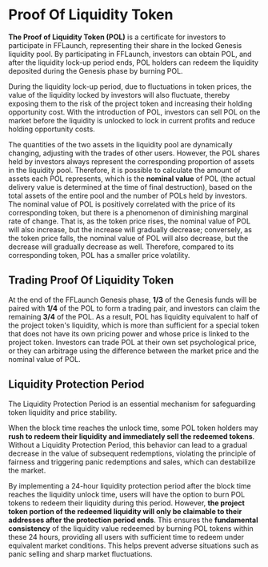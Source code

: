 # Proof Of Liquidity Token

**The Proof of Liquidity Token (POL)** is a certificate for investors to participate in FFLaunch, representing their share in the locked Genesis liquidity pool. By participating in FFLaunch, investors can obtain POL, and after the liquidity lock-up period ends, POL holders can redeem the liquidity deposited during the Genesis phase by burning POL.

During the liquidity lock-up period, due to fluctuations in token prices, the value of the liquidity locked by investors will also fluctuate, thereby exposing them to the risk of the project token and increasing their holding opportunity cost. With the introduction of POL, investors can sell POL on the market before the liquidity is unlocked to lock in current profits and reduce holding opportunity costs.

The quantities of the two assets in the liquidity pool are dynamically changing, adjusting with the trades of other users. However, the POL shares held by investors always represent the corresponding proportion of assets in the liquidity pool. Therefore, it is possible to calculate the amount of assets each POL represents, which is the **nominal value** of POL (the actual delivery value is determined at the time of final destruction), based on the total assets of the entire pool and the number of POLs held by investors. The nominal value of POL is positively correlated with the price of its corresponding token, but there is a phenomenon of diminishing marginal rate of change. That is, as the token price rises, the nominal value of POL will also increase, but the increase will gradually decrease; conversely, as the token price falls, the nominal value of POL will also decrease, but the decrease will gradually decrease as well. Therefore, compared to its corresponding token, POL has a smaller price volatility.

## **Trading Proof Of Liquidity Token**

At the end of the FFLaunch Genesis phase, **1/3** of the Genesis funds will be paired with **1/4** of the POL to form a trading pair, and investors can claim the remaining **3/4** of the POL. As a result, POL has liquidity equivalent to half of the project token's liquidity, which is more than sufficient for a special token that does not have its own pricing power and whose price is linked to the project token. Investors can trade POL at their own set psychological price, or they can arbitrage using the difference between the market price and the nominal value of POL.

## Liquidity Protection Period

The Liquidity Protection Period is an essential mechanism for safeguarding token liquidity and price stability.

When the block time reaches the unlock time, some POL token holders may **rush to redeem their liquidity and immediately sell the redeemed tokens**. Without a Liquidity Protection Period, this behavior can lead to a gradual decrease in the value of subsequent redemptions, violating the principle of fairness and triggering panic redemptions and sales, which can destabilize the market.

By implementing a 24-hour liquidity protection period after the block time reaches the liquidity unlock time, users will have the option to burn POL tokens to redeem their liquidity during this period. However, **the project token portion of the redeemed liquidity will only be claimable to their addresses after the protection period ends**. This ensures the **fundamental consistency** of the liquidity value redeemed by burning POL tokens within these 24 hours, providing all users with sufficient time to redeem under equivalent market conditions. This helps prevent adverse situations such as panic selling and sharp market fluctuations.
